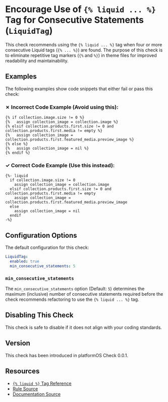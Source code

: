 # Encourage Use of `{% liquid ... %}` Tag for Consecutive Statements (`LiquidTag`)

This check recommends using the `{% liquid ... %}` tag when four or more consecutive Liquid tags (`{% ... %}`) are found. The purpose of this check is to eliminate repetitive tag markers (`{%` and `%}`) in theme files for improved readability and maintainability.

## Examples

The following examples show code snippets that either fail or pass this check:

### &#x2717; Incorrect Code Example (Avoid using this):

```liquid
{% if collection.image.size != 0 %}
{%   assign collection_image = collection.image %}
{% elsif collection.products.first.size != 0 and collection.products.first.media != empty %}
{%   assign collection_image = collection.products.first.featured_media.preview_image %}
{% else %}
{%   assign collection_image = nil %}
{% endif %}
```

### &#x2713; Correct Code Example (Use this instead):

```liquid
{%- liquid
  if collection.image.size != 0
    assign collection_image = collection.image
  elsif collection.products.first.size != 0 and collection.products.first.media != empty
    assign collection_image = collection.products.first.featured_media.preview_image
  else
    assign collection_image = nil
  endif
-%}
```

## Configuration Options

The default configuration for this check:

```yaml
LiquidTag:
  enabled: true
  min_consecutive_statements: 5
```

### `min_consecutive_statements`

The `min_consecutive_statements` option (Default: `5`) determines the maximum (inclusive) number of consecutive statements required before the check recommends refactoring to use the `{% liquid ... %}` tag.

## Disabling This Check

This check is safe to disable if it does not align with your coding standards.

## Version

This check has been introduced in platformOS Check 0.0.1.

## Resources

- [`{% liquid %}` Tag Reference][liquid]
- [Rule Source][codesource]
- [Documentation Source][docsource]

[liquid]: https://documentation.platformos.com/api-reference/liquid/platformos-tags
[codesource]: /lib/platformos_check/checks/liquid_tag.rb
[docsource]: /docs/checks/liquid_tag.md
